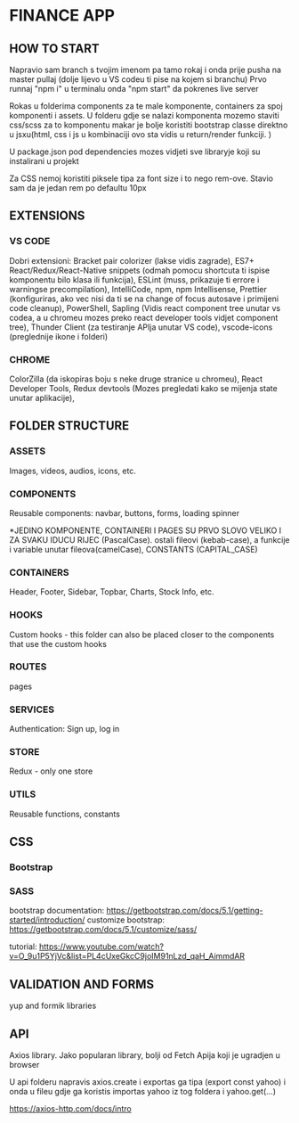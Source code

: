 # FINANCE APP

## HOW TO START

Napravio sam branch s tvojim imenom pa tamo rokaj i onda prije pusha na master pullaj (dolje lijevo u VS codeu ti pise na kojem si branchu)
Prvo runnaj "npm i" u terminalu onda "npm start" da pokrenes live server

Rokas u folderima components za te male komponente, containers za spoj komponenti i assets.
U folderu gdje se nalazi komponenta mozemo staviti css/scss za to komponentu makar je bolje koristiti bootstrap classe direktno u jsxu(html, css i js u kombinaciji ovo sta vidis u return/render funkciji. )

U package.json pod dependencies mozes vidjeti sve libraryje koji su instalirani u projekt

Za CSS nemoj koristiti piksele tipa za font size i to nego rem-ove. Stavio sam da je jedan rem po defaultu 10px

## EXTENSIONS

### VS CODE

Dobri extensioni: Bracket pair colorizer (lakse vidis zagrade), ES7+ React/Redux/React-Native snippets (odmah pomocu shortcuta ti ispise komponentu bilo klasa ili funkcija), ESLint (muss, prikazuje ti errore i warningse precompilation), IntelliCode, npm, npm Intellisense, Prettier (konfiguriras, ako vec nisi da ti se na change of focus autosave i primijeni code cleanup), PowerShell, Sapling (Vidis react component tree unutar vs codea, a u chromeu mozes preko react developer tools vidjet component tree), Thunder Client (za testiranje APIja unutar VS code), vscode-icons (preglednije ikone i folderi)

### CHROME

ColorZilla (da iskopiras boju s neke druge stranice u chromeu), React Developer Tools, Redux devtools (Mozes pregledati kako se mijenja state unutar aplikacije),

## FOLDER STRUCTURE

### ASSETS

Images, videos, audios, icons, etc.

### COMPONENTS

Reusable components: navbar, buttons, forms, loading spinner

\*JEDINO KOMPONENTE, CONTAINERI I PAGES SU PRVO SLOVO VELIKO I ZA SVAKU IDUCU RIJEC (PascalCase). ostali fileovi (kebab-case), a funkcije i variable unutar fileova(camelCase), CONSTANTS (CAPITAL_CASE)

### CONTAINERS

Header, Footer, Sidebar, Topbar, Charts, Stock Info, etc.

### HOOKS

Custom hooks - this folder can also be placed closer to the components that use the custom hooks

### ROUTES

pages

### SERVICES

Authentication: Sign up, log in

### STORE

Redux - only one store

### UTILS

Reusable functions, constants

## CSS

### Bootstrap

### SASS

bootstrap documentation: https://getbootstrap.com/docs/5.1/getting-started/introduction/
customize bootstrap: https://getbootstrap.com/docs/5.1/customize/sass/

tutorial: https://www.youtube.com/watch?v=O_9u1P5YjVc&list=PL4cUxeGkcC9joIM91nLzd_qaH_AimmdAR

## VALIDATION AND FORMS

yup and formik libraries

## API

Axios library. Jako popularan library, bolji od Fetch Apija koji je ugradjen u browser

U api folderu napravis axios.create i exportas ga tipa (export const yahoo) i onda u fileu gdje ga koristis importas yahoo iz tog foldera i yahoo.get(...)

https://axios-http.com/docs/intro
